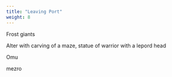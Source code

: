 ```yaml
---
title: "Leaving Port"
weight: 8
---
```


Frost giants

Alter with carving of a maze, statue of warrior with a lepord head

Omu

mezro
